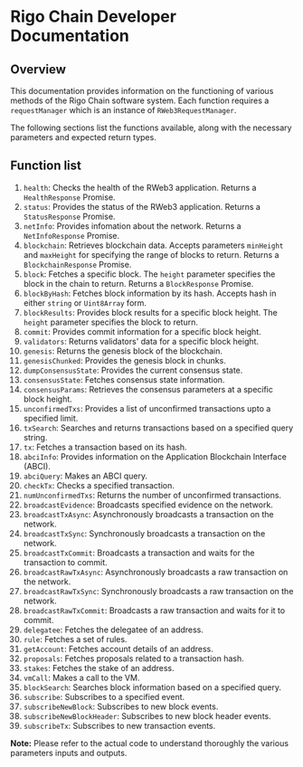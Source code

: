 # Rigo Chain Developer Documentation


## Overview
This documentation provides information on the functioning of various methods of the Rigo Chain software system. Each function requires a `requestManager` which is an instance of `RWeb3RequestManager`. 

The following sections list the functions available, along with the necessary parameters and expected return types.

## Function list

1. `health`: Checks the health of the RWeb3 application. Returns a `HealthResponse` Promise.
2. `status`: Provides the status of the RWeb3 application. Returns a `StatusResponse` Promise.
3. `netInfo`: Provides infomation about the network. Returns a `NetInfoResponse` Promise.
4. `blockchain`: Retrieves blockchain data. Accepts parameters `minHeight` and `maxHeight` for specifying the range of blocks to return. Returns a `BlockchainResponse` Promise.
5. `block`: Fetches a specific block. The `height` parameter specifies the block in the chain to return. Returns a `BlockResponse` Promise.
6. `blockByHash`: Fetches block information by its hash. Accepts hash in either `string` or `Uint8Array` form.
7. `blockResults`: Provides block results for a specific block height. The `height` parameter specifies the block to return.
8. `commit`: Provides commit information for a specific block height.
9. `validators`: Returns validators' data for a specific block height.
10. `genesis`: Returns the genesis block of the blockchain.
11. `genesisChunked`: Provides the genesis block in chunks.
12. `dumpConsensusState`: Provides the current consensus state.
13. `consensusState`: Fetches consensus state information.
14. `consensusParams`: Retrieves the consensus parameters at a specific block height.
15. `unconfirmedTxs`: Provides a list of unconfirmed transactions upto a specified limit.
16. `txSearch`: Searches and returns transactions based on a specified query string.
17. `tx`: Fetches a transaction based on its hash.
18. `abciInfo`: Provides information on the Application Blockchain Interface (ABCI).
19. `abciQuery`: Makes an ABCI query.
20. `checkTx`: Checks a specified transaction.
21. `numUnconfirmedTxs`: Returns the number of unconfirmed transactions.
22. `broadcastEvidence`: Broadcasts specified evidence on the network.
23. `broadcastTxAsync`: Asynchronously broadcasts a transaction on the network.
24. `broadcastTxSync`: Synchronously broadcasts a transaction on the network.
25. `broadcastTxCommit`: Broadcasts a transaction and waits for the transaction to commit.
26. `broadcastRawTxAsync`: Asynchronously broadcasts a raw transaction on the network.
27. `broadcastRawTxSync`: Synchronously broadcasts a raw transaction on the network.
28. `broadcastRawTxCommit`: Broadcasts a raw transaction and waits for it to commit.
29. `delegatee`: Fetches the delegatee of an address.
30. `rule`: Fetches a set of rules.
31. `getAccount`: Fetches account details of an address.
32. `proposals`: Fetches proposals related to a transaction hash.
33. `stakes`: Fetches the stake of an address.
34. `vmCall`: Makes a call to the VM.
35. `blockSearch`: Searches block information based on a specified query.
36. `subscribe`: Subscribes to a specified event.
37. `subscribeNewBlock`: Subscribes to new block events.
38. `subscribeNewBlockHeader`: Subscribes to new block header events.
39. `subscribeTx`: Subscribes to new transaction events.

**Note:** Please refer to the actual code to understand thoroughly the various parameters inputs and outputs.
